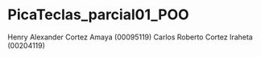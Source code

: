 # PicaTeclas_parcial01_POO

Henry Alexander Cortez Amaya (00095119)
Carlos Roberto Cortez Iraheta (00204119)
